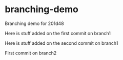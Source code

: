# branching-demo
Branching demo for 201d48


Here is stuff added on the first commit on branch1

Here is stuff added on the second commit on branch1

First commit on branch2

